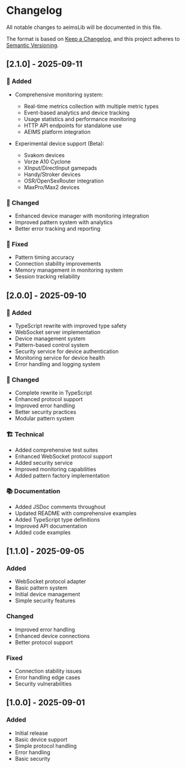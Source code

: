 # Changelog

All notable changes to aeimsLib will be documented in this file.

The format is based on [Keep a Changelog](https://keepachangelog.com/en/1.0.0/),
and this project adheres to [Semantic Versioning](https://semver.org/spec/v2.0.0.html).

## [2.1.0] - 2025-09-11

### 🌟 Added
- Comprehensive monitoring system:
  - Real-time metrics collection with multiple metric types
  - Event-based analytics and device tracking
  - Usage statistics and performance monitoring
  - HTTP API endpoints for standalone use
  - AEIMS platform integration

- Experimental device support (Beta):
  - Svakom devices
  - Vorze A10 Cyclone
  - XInput/DirectInput gamepads
  - Handy/Stroker devices
  - OSR/OpenSexRouter integration
  - MaxPro/Max2 devices

### 🔧 Changed
- Enhanced device manager with monitoring integration
- Improved pattern system with analytics
- Better error tracking and reporting

### 🐞 Fixed
- Pattern timing accuracy
- Connection stability improvements
- Memory management in monitoring system
- Session tracking reliability

## [2.0.0] - 2025-09-10

### 🌟 Added
- TypeScript rewrite with improved type safety
- WebSocket server implementation
- Device management system
- Pattern-based control system
- Security service for device authentication
- Monitoring service for device health
- Error handling and logging system

### 🔧 Changed
- Complete rewrite in TypeScript
- Enhanced protocol support
- Improved error handling
- Better security practices
- Modular pattern system

### 🏗️ Technical
- Added comprehensive test suites
- Enhanced WebSocket protocol support
- Added security service
- Improved monitoring capabilities
- Added pattern factory implementation

### 📚 Documentation
- Added JSDoc comments throughout
- Updated README with comprehensive examples
- Added TypeScript type definitions
- Improved API documentation
- Added code examples

## [1.1.0] - 2025-09-05

### Added
- WebSocket protocol adapter
- Basic pattern system
- Initial device management
- Simple security features

### Changed
- Improved error handling
- Enhanced device connections
- Better protocol support

### Fixed
- Connection stability issues
- Error handling edge cases
- Security vulnerabilities

## [1.0.0] - 2025-09-01

### Added
- Initial release
- Basic device support
- Simple protocol handling
- Error handling
- Basic security
